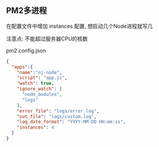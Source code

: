 ## PM2多进程

在配置文件中增加 instances 配置, 想启动几个Node进程就写几

注意点: 不能超过服务器CPU的核数

pm2.config.json

````json
{
  "apps":{
    "name":"nj-node",
    "script": "app.js",
    "watch": true,
    "ignore_watch": [
      "node_modules",
      "logs"
    ],
    "error_file": "logs/error.log",
    "out_file": "logs/custom.log",
    "log_date_format": "YYYY-MM-DD HH:mm:ss",
    "instances": 4
  }
}
````

